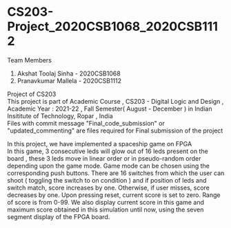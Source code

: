 # CS203-Project_2020CSB1068_2020CSB1112  

Team Members
1. Akshat Toolaj Sinha - 2020CSB1068
2. Pranavkumar Mallela - 2020CSB1112  

Project of CS203  <br/>
This project is part of Academic Course , CS203 - Digital Logic and Design , Academic Year : 2021-22 , Fall Semester( August - December ) in Indian Insititute of Technology, Ropar , India  
Files with commit message "Final_code_submission" or "updated_commenting" are files required for Final submission of the project  
  
 In this project, we have implemented a spaceship game on FPGA  
 In this game, 3 consecutive leds will glow out of 16 leds present on the board , these 3 leds move in linear order or in pseudo-random order depending upon the game mode. Game mode can be chosen using the corresponding push buttons.
 There are 16 switches from which the user can shoot ( toggling the switch to on condition ) and if position of leds and switch match, score increases by one. Otherwise, if user misses, score decreases by one. Upon pressing reset, current score is set to zero. Range of score is from 0-99. We also display current score in this game and maximum score obtained in this simulation until now, using the seven segment display of the FPGA board.

